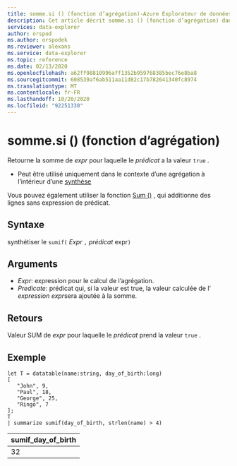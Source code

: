 ```yaml
---
title: somme.si () (fonction d’agrégation)-Azure Explorateur de données | Microsoft Docs
description: Cet article décrit somme.si () (fonction d’agrégation) dans Azure Explorateur de données.
services: data-explorer
author: orspod
ms.author: orspodek
ms.reviewer: alexans
ms.service: data-explorer
ms.topic: reference
ms.date: 02/13/2020
ms.openlocfilehash: a62ff98810996aff1352b959768385bec76e8ba8
ms.sourcegitcommit: 608539af6ab511aa11d82c17b782641340fc8974
ms.translationtype: MT
ms.contentlocale: fr-FR
ms.lasthandoff: 10/20/2020
ms.locfileid: "92251330"
---
```

# <a name="sumif-aggregation-function"></a>somme.si () (fonction d’agrégation)

Retourne la somme de *expr* pour laquelle le *prédicat* a la valeur `true` .

* Peut être utilisé uniquement dans le contexte d’une agrégation à l’intérieur d’une [synthèse](summarizeoperator.md)

Vous pouvez également utiliser la fonction [Sum ()](sum-aggfunction.md) , qui additionne des lignes sans expression de prédicat.

## <a name="syntax"></a>Syntaxe

synthétiser le `sumif(` *Expr* `,` *prédicat* expr`)`

## <a name="arguments"></a>Arguments

* *Expr*: expression pour le calcul de l’agrégation. 
* *Predicate*: prédicat qui, si la valeur est true, la valeur calculée de l' *expression expr*sera ajoutée à la somme. 

## <a name="returns"></a>Retours

Valeur SUM de *expr* pour laquelle le *prédicat* prend la valeur `true` .

## <a name="example"></a>Exemple

```kusto
let T = datatable(name:string, day_of_birth:long)
[
   "John", 9,
   "Paul", 18,
   "George", 25,
   "Ringo", 7
];
T
| summarize sumif(day_of_birth, strlen(name) > 4)
```

|sumif_day_of_birth|
|----|
|32|